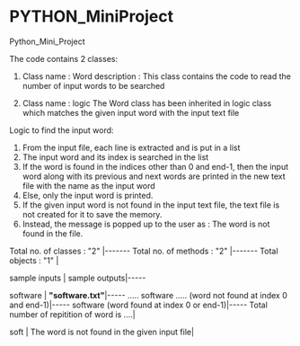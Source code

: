 # PYTHON_MiniProject
Python_Mini_Project

The code contains 2 classes:
1. Class name  :  Word
   description : This class contains the code to read the number of input words to be searched

2. Class name  :  logic 
                  The Word class has been inherited in logic class which matches the given input word with the input text file
       
Logic to find the input word:

1. From the input file, each line is extracted and is put in a list
2. The input word and its index is searched in the list
3. If the word is found in the indices other than 0 and end-1, then the input word along with its previous and 
   next words are printed in the new text file with the name as the input word
4. Else, only the input word is printed.
5. If the given input word is not found in the input text file, the text file is not created for it to save the memory. 
6. Instead, the message is popped up to the user as : The word is not found in the file. 

Total no. of classes : "2" |-------
Total no. of methods : "2" |-------
Total objects        : "1" |

sample inputs    |     sample outputs|-----

software         |    **"software.txt"**|-----
                      ..... software .....  (word not found at index 0 and end-1)|-----
                      software              (word found at index 0 or end-1)|-----
                      Total number of repitition of word is ....|
                      
soft             |     The word is not found in the given input file|
                      
                      
